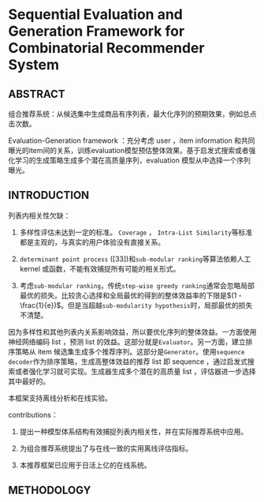 # Sequential Evaluation and Generation Framework for Combinatorial Recommender System

## ABSTRACT

组合推荐系统：从候选集中生成商品有序列表，最大化序列的预期效果，例如总点击次数。

Evaluation-Generation framework ：充分考虑 user ，item information 和共同曝光的item间的关系，训练evaluation模型预估整体效果。基于启发式搜索或者强化学习的生成策略生成多个潜在高质量序列，evaluation 模型从中选择一个序列曝光。

## INTRODUCTION

列表内相关性欠缺：

1. 多样性评估未达到一定的标准。 `Coverage`  ， `Intra-List Similarity`等标准都是主观的，与真实的用户体验没有直接关系。

2. `determinant point process` ([33])和`sub-modular ranking`等算法依赖人工 kernel 或函数，不能有效捕捉所有可能的相关形式。

3. 考虑`sub-modular ranking`，传统`step-wise greedy ranking`通常会忽略局部最优的损失。比较贪心选择和全局最优的得到的整体效益率的下限是$(1 - \frac{1}{e})$。但是当超越`sub-modularity hypothesis`时，局部最优的损失不清楚。

因为多样性和其他列表内关系影响效益，所以要优化序列的整体效益。一方面使用神经网络编码 list ，预测 list 的效益。这部分就是`Evaluator`。另一方面，建立排序策略从 item 候选集生成多个推荐序列。这部分是`Generator`。使用`sequence decoder`作为排序策略，生成高整体效益的推荐 list 即 sequence ，通过启发式搜索或者强化学习就可实现。生成器生成多个潜在的高质量 list ，评估器进一步选择其中最好的。

本框架支持离线分析和在线实验。

contributions：

1. 提出一种模型体系结构有效捕捉列表内相关性，并在实际推荐系统中应用。

2. 为组合推荐系统提出了与在线一致的实用离线评估指标。

3. 本推荐框架已应用于日活上亿的在线系统。

## METHODOLOGY

